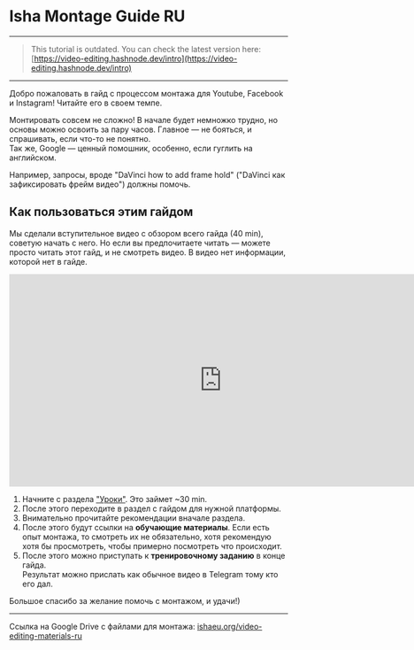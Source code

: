 # Isha Montage Guide RU

---

> This tutorial is outdated. You can check the latest version here: [https://video-editing.hashnode.dev/intro](https://video-editing.hashnode.dev/intro)

---



Добро пожаловать в гайд с процессом монтажа для Youtube, Facebook и Instagram! Читайте его в своем темпе.

Монтировать совсем не сложно! В начале будет немножко трудно, но основы
можно освоить за пару часов. Главное — не бояться, и спрашивать,
если что-то не понятно.  
Так же, Google — ценный помошник, особенно, если гуглить на английском.

Например, запросы, вроде "DaVinci how to add frame hold"
("DaVinci как зафиксировать фрейм видео") должны помочь.

## Как пользоваться этим гайдом

Мы сделали вступительное видео с обзором всего гайда (40 min), советую начать с него.  Но если вы предпочитаете читать — можете просто читать этот гайд, и не смотреть видео. В видео нет информации, которой нет в гайде.   
<iframe
        class="player"
        src="https://www.youtube.com/embed/2O23Dlrwnec" 
        title="YouTube video player" 
        frameborder="0" 
        allow="accelerometer; autoplay; clipboard-write; encrypted-media; gyroscope; picture-in-picture" 
        allowfullscreen>
</iframe>

1. Начните с раздела ["Уроки"](lessons/montage-apps/). Это займет ~30 min.
1. После этого переходите в раздел с гайдом для нужной платформы.
1. Внимательно прочитайте рекомендации вначале раздела.
1. После этого будут ссылки на **обучающие материалы**.
   Если есть опыт монтажа, то смотреть их не обязательно, хотя
   рекомендую хотя бы просмотреть, чтобы примерно посмотреть что
   происходит.
1. После этого можно приступать к **тренировочному заданию** в конце гайда.  
   Результат можно прислать как обычное видео в Telegram тому кто его дал.

Большое спасибо за желание помочь с монтажом, и удачи!)

---

Ссылка на Google Drive с файлами для монтажа: [ishaeu.org/video-editing-materials-ru](https://ishaeu.org/video-editing-materials-ru)

<style>
.player {
    width: 80vw;
    height: 40vw;
    max-height: 400px;
}
</style>
